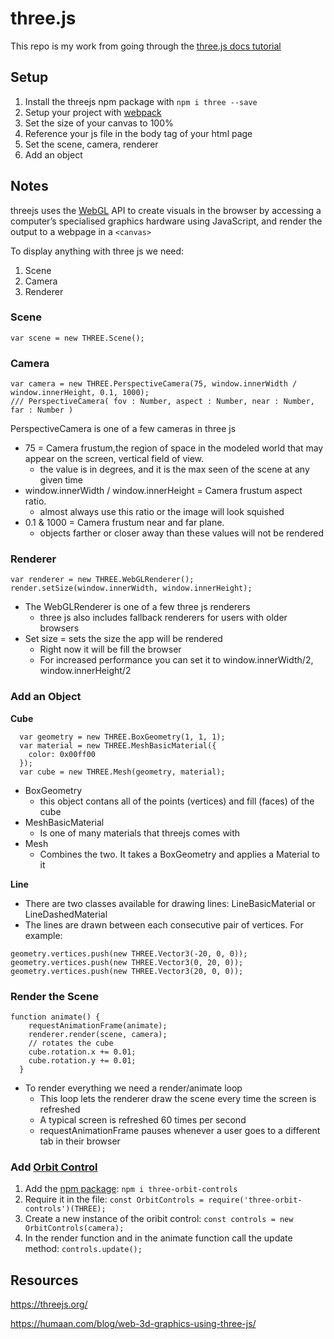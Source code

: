 # three.js 

This repo is my work from going through the [three.js docs tutorial](https://threejs.org/docs)

## Setup 
1. Install the threejs npm package with `npm i three --save`
2. Setup your project with [webpack](https://github.com/corinneling/learn-threejs/blob/master/setup-webpack.md)
3. Set the size of your canvas to 100%
4. Reference your js file in the body tag of your html page
5. Set the scene, camera, renderer
6. Add an object

## Notes
threejs uses the [WebGL](https://caniuse.com/#feat=webgl) API to create visuals in the browser by accessing a computer’s specialised graphics hardware using JavaScript, and render the output to a webpage in a `<canvas>`

To display anything with three js we need:
  1. Scene
  2. Camera
  3. Renderer

### Scene
`var scene = new THREE.Scene();`

### Camera
```
var camera = new THREE.PerspectiveCamera(75, window.innerWidth / window.innerHeight, 0.1, 1000);
/// PerspectiveCamera( fov : Number, aspect : Number, near : Number, far : Number )
```

PerspectiveCamera is one of a few cameras in three js
  * 75 = Camera frustum,the region of space in the modeled world that may appear on the screen, vertical field of view.
    * the value is in degrees, and it is the max seen of the scene at any given time
  * window.innerWidth / window.innerHeight = Camera frustum aspect ratio.
    * almost always use this ratio or the image will look squished
  * 0.1 & 1000 = Camera frustum near and far plane.
    * objects farther or closer away than these values will not be rendered 

### Renderer
```
var renderer = new THREE.WebGLRenderer();
render.setSize(window.innerWidth, window.innerHeight);
```

  * The WebGLRenderer is one of a few three js renderers
     * three js also includes fallback renderers for users with older browsers
  * Set size = sets the size the app will be rendered
     * Right now it will be fill the browser
     * For increased performance you can set it to window.innerWidth/2, window.innerHeight/2

### Add an Object
**Cube**
```
  var geometry = new THREE.BoxGeometry(1, 1, 1);
  var material = new THREE.MeshBasicMaterial({
    color: 0x00ff00
  });
  var cube = new THREE.Mesh(geometry, material);
```

  * BoxGeometry
    * this object contans all of the points (vertices) and fill (faces) of the cube
  * MeshBasicMaterial 
     * Is one of many materials that threejs comes with
  * Mesh
    * Combines the two. It takes a BoxGeometry and applies a Material to it

**Line**
* There are two classes available for drawing lines: LineBasicMaterial or LineDashedMaterial
* The lines are drawn between each consecutive pair of vertices. For example: 
```
geometry.vertices.push(new THREE.Vector3(-20, 0, 0));
geometry.vertices.push(new THREE.Vector3(0, 20, 0));
geometry.vertices.push(new THREE.Vector3(20, 0, 0));
```

### Render the Scene
```
function animate() {
    requestAnimationFrame(animate);
    renderer.render(scene, camera);
    // rotates the cube
    cube.rotation.x += 0.01;
    cube.rotation.y += 0.01;
  }
```

  * To render everything we need a render/animate loop
     * This loop lets the renderer draw the scene every time the screen is refreshed
     * A typical screen is refreshed 60 times per second
     * requestAnimationFrame pauses whenever a user goes to a different tab in their browser

### Add [Orbit Control](https://threejs.org/docs/#examples/controls/OrbitControls)
1. Add the [npm package](https://www.npmjs.com/package/three-orbit-controls): `npm i three-orbit-controls` 
2. Require it in the file: `const OrbitControls = require('three-orbit-controls')(THREE);`
3. Create a new instance of the oribit control: `const controls = new OrbitControls(camera);`
4. In the render function and in the animate function call the update method: `controls.update();`

## Resources
https://threejs.org/

https://humaan.com/blog/web-3d-graphics-using-three-js/
